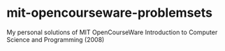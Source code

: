 # mit-opencourseware-problemsets
My personal solutions of MIT OpenCourseWare Introduction to Computer Science and Programming (2008)
